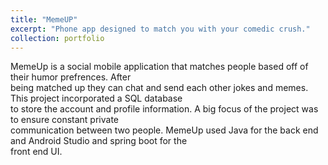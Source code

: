 ```yaml
---
title: "MemeUP"
excerpt: "Phone app designed to match you with your comedic crush."
collection: portfolio
---
```


MemeUp is a social mobile application that matches people based off of their humor prefrences. After   
being matched up they can chat and send each other jokes and memes. This project incorporated a SQL database  
to store the account and profile information. A big focus of the project was to ensure constant private   
communication between two people. MemeUp used Java for the back end and Android Studio and spring boot for the  
front end UI.    